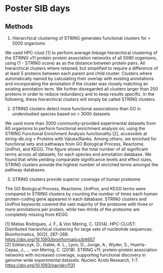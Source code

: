 # Poster SIB days

## Methods
1. Hierarchical clustering of STRING generates functional clusters for > 5000 organisms

We used HPC-clust [1] to perform average linkage hierarchical clustering of the STRING v11 protein-protein association networks of all 5090 organisms, using (1 - STRING score) as as the distance between protein pairs. 
All hierarchical clusters where retained, but simplified to require a difference of at least 5 proteins between each parent and child cluster.
Clusters where automatically named by calculating their overlap with existing annotations and incorporating the annotation if the cluster was closely matching an existing annotation term. 
We further disregarded all clusters larger than 200 proteins in order to reduce redundancy and to keep results specific. In the following, these hierarchical clusters will simply be called STRING clusters.
  
2. STRING clusters detect more functional associations than GO in understudied species based on > 3000 datasets

We used more than 3000 community-provided experimental datasets from 60 organisms to perform functional enrichment analysis on, using the STRING Functional Enrichment Analysis functionality [2], accessible at string-db.org > Proteins with Values/Ranks. 
Among others, we enriched for functional sets and pathways from GO Biological Process, Reactome, UniProt, and KEGG. The figure shows the total number of all significant terms across all datasets, for each species and annotation database. We found that while yielding comparable significance levels and effect sizes, STRING clusters provide the highest number of enriched terms amongst the pathway databases.    


3. STRING clusters provide superior coverage of human proteome

The GO Biological Process, Reactome, UniProt, and KEGG terms were compared to STRING clusters by counting the number of times each human protein-coding gene appeared in each database. STRING clusters and UniProt keywords covered the vast majority of the proteome with three or more annotations per protein, while two-thirds of the proteome are completely missing from KEGG.


[1] Matias Rodrigues, J. F., & Von Mering, C. (2014). HPC-CLUST: Distributed hierarchical clustering for large sets of nucleotide sequences. Bioinformatics, 30(2), 287–288. https://doi.org/10.1093/bioinformatics/btt657  
[2] Szklarczyk, D., Gable, A. L., Lyon, D., Junge, A., Wyder, S., Huerta-Cepas, J., … von Mering, C. (2018). STRING v11: protein–protein association networks with increased coverage, supporting functional discovery in genome-wide experimental datasets. Nucleic Acids Research, 1–7. https://doi.org/10.1093/nar/gky1131

